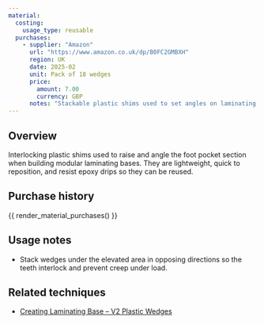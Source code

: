 ```yaml
---
material:
  costing:
    usage_type: reusable
  purchases:
    - supplier: "Amazon"
      url: "https://www.amazon.co.uk/dp/B0FC2GMBXH"
      region: UK
      date: 2025-02
      unit: Pack of 18 wedges
      price:
        amount: 7.00
        currency: GBP
      notes: "Stackable plastic shims used to set angles on laminating bases"
---
```

## Overview
Interlocking plastic shims used to raise and angle the foot pocket section when building modular laminating bases. They are
lightweight, quick to reposition, and resist epoxy drips so they can be reused.

## Purchase history

{{ render_material_purchases() }}

## Usage notes
- Stack wedges under the elevated area in opposing directions so the teeth interlock and prevent creep under load.

## Related techniques
- [Creating Laminating Base – V2 Plastic Wedges](../techniques/creating-laminating-base/v2/plastic-wedges.md)
